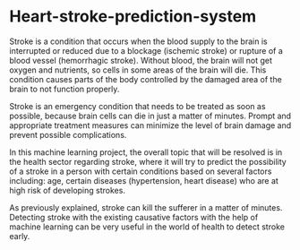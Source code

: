 # Heart-stroke-prediction-system
Stroke is a condition that occurs when the blood supply to the brain is interrupted or reduced due to a blockage (ischemic stroke) or rupture of a blood vessel (hemorrhagic stroke).
Without blood, the brain will not get oxygen and nutrients, so cells in some areas of the brain will die. This condition causes parts of the body controlled by the damaged area of the brain to not function properly.

Stroke is an emergency condition that needs to be treated as soon as possible, because brain cells can die in just a matter of minutes. Prompt and appropriate treatment measures can minimize the level of brain damage and prevent possible complications.

In this machine learning project, the overall topic that will be resolved is in the health sector regarding stroke, where it will try to predict the possibility of a stroke in a person with certain conditions based on several factors including: age, certain diseases (hypertension, heart disease) who are at high risk of developing strokes.

As previously explained, stroke can kill the sufferer in a matter of minutes. 
Detecting stroke with the existing causative factors with the help of machine learning can be very useful in the world of health to detect stroke early.
